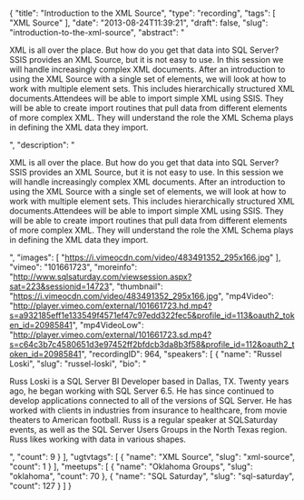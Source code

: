 {
  "title": "Introduction to the XML Source",
  "type": "recording",
  "tags": [
    "XML Source"
  ],
  "date": "2013-08-24T11:39:21",
  "draft": false,
  "slug": "introduction-to-the-xml-source",
  "abstract": "<p>XML is all over the place. But how do you get that data into SQL Server? SSIS provides an XML Source, but it is not easy to use. In this session we will handle increasingly complex XML documents. After an introduction to using the XML Source with a single set of elements, we will look at how to work with multiple element sets. This includes hierarchically structured XML documents.Attendees will be able to import simple XML using SSIS. They will be able to create import routines that pull data from different elements of more complex XML. They will understand the role the XML Schema plays in defining the XML data they import. </p>",
  "description": "<p>XML is all over the place. But how do you get that data into SQL Server? SSIS provides an XML Source, but it is not easy to use. In this session we will handle increasingly complex XML documents. After an introduction to using the XML Source with a single set of elements, we will look at how to work with multiple element sets. This includes hierarchically structured XML documents.Attendees will be able to import simple XML using SSIS. They will be able to create import routines that pull data from different elements of more complex XML. They will understand the role the XML Schema plays in defining the XML data they import. </p>",
  "images": [
    "https://i.vimeocdn.com/video/483491352_295x166.jpg"
  ],
  "vimeo": "101661723",
  "moreinfo": "http://www.sqlsaturday.com/viewsession.aspx?sat=223&sessionid=14723",
  "thumbnail": "https://i.vimeocdn.com/video/483491352_295x166.jpg",
  "mp4Video": "http://player.vimeo.com/external/101661723.hd.mp4?s=a932185eff1e133549f4571ef47c97edd322fec5&profile_id=113&oauth2_token_id=20985841",
  "mp4VideoLow": "http://player.vimeo.com/external/101661723.sd.mp4?s=c64c3b7c4580651d3e97452ff2bfdcb3da8b3f58&profile_id=112&oauth2_token_id=20985841",
  "recordingID": 964,
  "speakers": [
    {
      "name": "Russel Loski",
      "slug": "russel-loski",
      "bio": "<p>Russ Loski is a SQL Server BI Developer based in Dallas, TX. Twenty years ago, he began working with SQL Server 6.5. He has since continued to develop applications connected to all of the versions of SQL Server. He has worked with clients in industries from insurance to healthcare, from movie theaters to American football.  Russ is a regular speaker at SQLSaturday events, as well as the SQL Server Users Groups in the North Texas region. Russ likes working with data in various shapes.</p>",
      "count": 9
    }
  ],
  "ugtvtags": [
    {
      "name": "XML Source",
      "slug": "xml-source",
      "count": 1
    }
  ],
  "meetups": [
    {
      "name": "Oklahoma Groups",
      "slug": "oklahoma",
      "count": 70
    },
    {
      "name": "SQL Saturday",
      "slug": "sql-saturday",
      "count": 127
    }
  ]
}